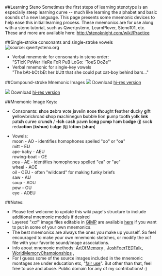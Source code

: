##Learning Steno
Sometimes the first steps of learning stenotype is an especially steep learning curve -- much like learning the alphabet and basic sounds of a new language. This page presents some mnemonic devices to help ease this initial learning process.
These mnemonics are for use along with a steno tutorial, such as Qwertysteno, LearnPlover, Steno101, etc. These and more are available here: http://stenoknight.com/wiki/Practice

##Single-stroke consonants and single-stroke vowels
![source: qwertysteno.org](https://www.dropbox.com/s/yhlwbrtwsozxbpd/steno-keyboard2.png?raw=1)
* Verbal mnemonic for consonants in steno order: <br>
"STicK PoWer HeRe FoR PuB LoGo: 'ToeS DoZe'" <br>
* Verbal mnemonic for single-key vowels <br>
"The bAt-bOt bEt her bUtt that she could put cat-boy behind bars..."

##Compound-stroke Mnemonic Images
![](https://www.dropbox.com/s/cvzb7c0sv5893jd/024_PloverMnemonicConsonants.png?raw=1)
Download [hi-res version](https://www.dropbox.com/s/cvzb7c0sv5893jd/024_PloverMnemonicConsonants.png?dl=0)

![](https://www.dropbox.com/s/n5c6j3hozbittvr/005_PloverMnemonicVowels.png?raw=1)
Download [hi-res version](https://www.dropbox.com/s/n5c6j3hozbittvr/005_PloverMnemonicVowels.png?dl=0)

##Mnemonic Image Keys: <br>
* Consonants:
**sh**oe
**z**ebra
**v**ote
**j**avelin
**n**ose
**th**ought
**f**eather
**d**ucky
**g**ift
**y**ellowbrickroad
**ch**op
**m**achinegun
**b**ubble
**l**ion
**p**ump
too**th**
yo**lk**
li**nk**
pat**ch**
cur**v**e
cru**nch** / **-lch**
ca**sh**
paw**n**
ko**ng**
pu**mp**
ha**m**
ba**dge** (**j**)
soc**k**
reda**ction** (**kshun**)
bu**lge** (**lj**)
lo**tion** (**shun**)

* Vowels: <br>
moon - AO - identifies homophones spelled "oo" or "oa" <br>
mitt - EU<br>
ape-baby - AEU <br>
rowing-boat - OE <br>
pea - AE - identifies homophones spelled "ea" or "ae" <br>
wheel - AOE <br>
oil - OEU - often "wildcard" for making funky briefs <br>
saw - AU <br>
soup - AOU <br>
pow - OU <br>
eye - AOEU <br>

##Notes:
* Please feel welcome to update this wiki page's structure to include additional mnemonic models if desired
* Layered "xcf" image files editable in [GIMP](https://www.gimp.org/) are available [here](https://www.dropbox.com/sh/h1ytoo3kydwi8hn/AABXtMzt2gH3TZlhCrTbjeB_a?dl=0) if you want to put in some of your own mnemonics.
* The best mnemonics are always the ones you make up yourself. So feel encouraged to make your own mnemonic sketches, or modify the xcf file with your favorite sound/image associations.
* Info about mnemonic methods: [ArtOfMemory](http://artofmemory.com/) , [JoshFoerTEDTalk](https://www.ted.com/talks/joshua_foer_feats_of_memory_anyone_can_do?language=en), [WorldMemoryChampionships](https://en.wikipedia.org/wiki/World_Memory_Championships) , 
* For I guess some of the source images included in the mnemonic montages are under education etc, "[fair use](https://en.wikipedia.org/wiki/Fair_use)". But other than that, feel free to use and abuse. Public domain for any of my contributions!  :)